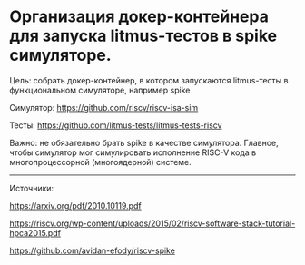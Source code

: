 # Организация докер-контейнера для запуска litmus-тестов в spike симуляторе.

Цель: собрать докер-контейнер, в котором запускаются litmus-тесты в функциональном симуляторе, например spike

Симулятор: https://github.com/riscv/riscv-isa-sim

Тесты: https://github.com/litmus-tests/litmus-tests-riscv

Важно: не обязательно брать spike в качестве симулятора. Главное, чтобы симулятор мог симулировать исполнение RISC-V кода в многопроцессорной (многоядерной) системе.

-------------------------------------------------------------------------------------------------------------------
Источники:

https://arxiv.org/pdf/2010.10119.pdf

https://riscv.org/wp-content/uploads/2015/02/riscv-software-stack-tutorial-hpca2015.pdf

https://github.com/avidan-efody/riscv-spike
